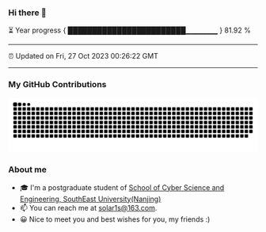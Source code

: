 ### Hi there 👋

⏳ Year progress { ████████████████████████▁▁▁▁▁▁ } 81.92 %

---

⏰ Updated on Fri, 27 Oct 2023 00:26:22 GMT

---
### My GitHub Contributions    

![](https://raw.githubusercontent.com/chenzongyao200127/chenzongyao200127/main/assets/github-contribution-grid-snake.svg)          

### About me   

- 🎓 I'm a postgraduate student of [School of Cyber Science and Engineering, SouthEast University(Nanjing)](https://www.seu.edu.cn/)
- 📫 You can reach me at [solar1s@163.com](mailto:solar1s@163.com).
- 😀 Nice to meet you and best wishes for you, my friends :)  


